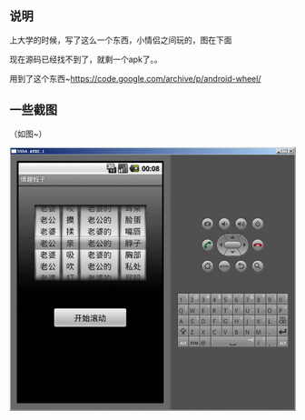 ## 说明

上大学的时候，写了这么一个东西，小情侣之间玩的，图在下面

现在源码已经找不到了，就剩一个apk了。。

用到了这个东西~https://code.google.com/archive/p/android-wheel/

## 一些截图

（如图~）

![examples](1.jpg "examples")
